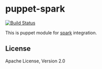 # puppet-spark
[![Build Status](https://travis-ci.org/deric/puppet-spark.png)](https://travis-ci.org/deric/puppet-spark)

This is puppet module for [spark](http://spark-project.org) integration.



License
-------
Apache License, Version 2.0


